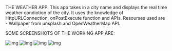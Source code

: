 THE WEATHER APP:
This app takes in a city name and displays the real time weather condiotion of the city.
It uses the knowledge of HttpURLConnection, onPostExecute function and APIs.
Resourses used are - Wallpaper from unsplash and OpenWeatherMap API.

SOME SCREENSHOTS OF THE WORKING APP ARE:

![img](https://i.ibb.co/XVxv87h/img1.png)
![img](https://i.ibb.co/m0M8LGZ/img2.png)
![img](https://i.ibb.co/w019hWF/img3.png)
![img](https://i.ibb.co/z2KGHNL/img4.png)

